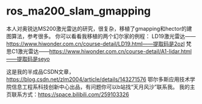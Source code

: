 # ros_ma200_slam_gmapping
本人对奥锐达MS200激光雷达的研究，很复杂，移植了gmapping和hector的建图算法，参考很多。
你可以看看我移植的两个幻尔家的例程：
LD19激光雷达——https://www.hiwonder.com.cn/course-detail/LD19.html——提取码是2ozl
梵思C1激光雷达——https://www.hiwonder.com.cn/course-detail/A1-lidar.html——提取码是seyo

这是我的半成品CSDN文章，https://blog.csdn.net/zlm2004/article/details/143271576
鄂尔多斯应用技术学院信息工程系科技创新中心出品，有问题你可以b站找“天月风沙”联系我。
我的主页联系方式：https://space.bilibili.com/259103326
